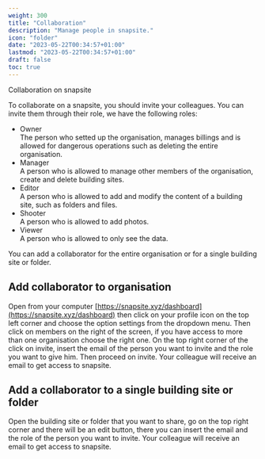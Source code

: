 ```yaml
---
weight: 300
title: "Collaboration"
description: "Manage people in snapsite."
icon: "folder"
date: "2023-05-22T00:34:57+01:00"
lastmod: "2023-05-22T00:34:57+01:00"
draft: false
toc: true
---
```


Collaboration on snapsite

To collaborate on a snapsite, you should invite your colleagues. You can invite them through their role, we have the following roles:
- Owner  
The person who setted up the organisation, manages billings and is allowed for dangerous operations such as deleting the entire organisation.
- Manager  
A person who is allowed to manage other members of the organisation, create and delete building sites.
- Editor  
A person who is allowed to add and modify the content of a building site, such as folders and files.
- Shooter  
A person who is allowed to add photos. 
- Viewer  
A person who is allowed to only see the data.

You can add a collaborator for the entire organisation or for a single building site or folder.

## Add collaborator to organisation

Open from your computer [https://snapsite.xyz/dashboard](https://snapsite.xyz/dashboard) then click on your profile icon on the top left corner and choose the option settings from the dropdown menu.
Then click on members on the right of the screen, if you have access to more than one organisation choose the right one.
On the top right corner of the click on invite, insert the email of the person you want to invite and the role you want to give him. Then proceed on invite.
Your colleague will receive an email to get access to snapsite.

## Add a collaborator to a single building site or folder

Open the building site or folder that you want to share, go on the top right corner and there will be an edit button, there you can insert the email and the role of the person you want to invite.
Your colleague will receive an email to get access to snapsite.
